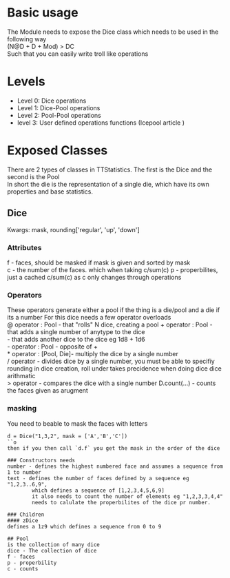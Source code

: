 # Basic usage
The Module needs to expose the Dice class which needs to be used in the following way  
(N@D + D + Mod) > DC  
Such that you can easily write troll like operations

# Levels
- Level 0: Dice operations
- Level 1: Dice-Pool operations
- Level 2: Pool-Pool operations
- level 3: User defined operations functions (Icepool article )


# Exposed Classes
There are 2 types of classes in TTStatistics. The first is the Dice and the second is the Pool  
In short the die is the representation of a single die, which have its own properties and base statistics.
## Dice
Kwargs: mask, rounding['regular', 'up', 'down']
### Attributes
f - faces, should be masked if mask is given and sorted by mask  
c - the number of the faces. which when taking c/sum(c)
p - properbilites, just a cached c/sum(c) as c only changes through operations


### Operators
These operators generate either a pool if the thing is a die/pool and a die if its a number
For this dice needs a few operator overloads  
\@ operator : Pool - that "rolls"  N dice, creating a pool
\+ operator : Pool - that adds a single number of anytype to the dice  
           - that adds another dice to the dice eg 1d8 + 1d6  
\- operator : Pool - opposite of +  
\* operator : [Pool, Die]- multiply the dice by a single number  
\/ operator - divides dice by a single number, you must be able to specifiy rounding in dice creation, roll under takes precidence when doing dice dice arithmatic  
\> operator - compares the dice with a single number
D.count(...)  - counts the faces given as arugment 

### masking
You need to beable to mask the faces with letters
```
d = Dice("1,3,2", mask = ['A','B','C'])
``o
then if you then call `d.f` you get the mask in the order of the dice

### Constructors needs
number - defines the highest numbered face and assumes a sequence from 1 to number
text - defines the number of faces defined by a sequence eg "1,2,3..6,9", 
        which defines a sequence of [1,2,3,4,5,6,9]
        it also needs to count the number of elements eg "1,2,3,3,4,4"
        needs to calulate the properbilites of the dice pr number.

### Children
#### zDice
defines a 1z9 which defines a sequence from 0 to 9

## Pool
is the collection of many dice
dice - The collection of dice
f - faces
p - properbility
c - counts
